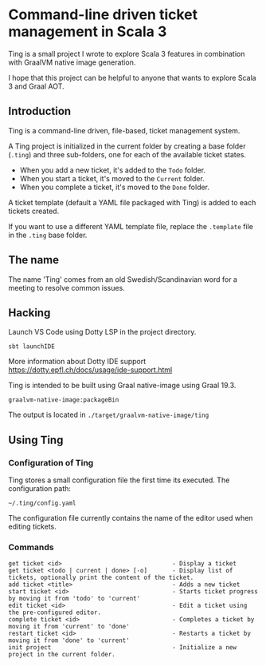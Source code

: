 # Command-line driven ticket management in Scala 3
Ting is a small project I wrote to explore Scala 3 features in combination with GraalVM native image generation.

I hope that this project can be helpful to anyone that wants to explore Scala 3 and Graal AOT.

## Introduction

Ting is a command-line driven, file-based, ticket management system. 

A Ting project is initialized in the current folder by creating a base folder (`.ting`) and three sub-folders, one for each of the available ticket states.

 - When you add a new ticket, it's added to the `Todo` folder.
 - When you start a ticket, it's moved to the `Current` folder.
 - When you complete a ticket, it's moved to the `Done` folder.

A ticket template (default a YAML file packaged with Ting) is added to each tickets created.

If you want to use a different YAML template file, replace the `.template` file in the `.ting` base folder.

## The name

The name 'Ting' comes from an old Swedish/Scandinavian word for a meeting to resolve common issues.

## Hacking

Launch VS Code using Dotty LSP in the project directory.

    sbt launchIDE

More information about Dotty IDE support
https://dotty.epfl.ch/docs/usage/ide-support.html

Ting is intended to be built using Graal native-image using Graal 19.3.

    graalvm-native-image:packageBin

The output is located in `./target/graalvm-native-image/ting`

## Using Ting

### Configuration of Ting

Ting stores a small configuration file the first time its executed. 
The configuration path:

    ~/.ting/config.yaml

The configuration file currently contains the name of the editor used when editing tickets.

### Commands

	get ticket <id>                               - Display a ticket
	get ticket <todo | current | done> [-o]       - Display list of tickets, optionally print the content of the ticket.
	add ticket <title>                            - Adds a new ticket
	start ticket <id>                             - Starts ticket progress by moving it from 'todo' to 'current'
	edit ticket <id>                              - Edit a ticket using the pre-configured editor.
	complete ticket <id>                          - Completes a ticket by moving it from 'current' to 'done'
	restart ticket <id>                           - Restarts a ticket by moving it from 'done' to 'current'
	init project                                  - Initialize a new project in the current folder.
